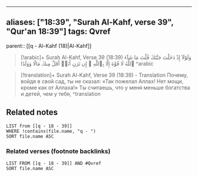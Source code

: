 
---
aliases: ["18:39", "Surah Al-Kahf, verse 39", "Qur'an 18:39"]
tags: Qvref
---

parent:: [[q - Al-Kahf (18)|Al-Kahf]]

> [!arabic]+ Surah Al-Kahf, Verse 39 (18:39)
> <span class="quran-arabic">وَلَوْلَآ إِذْ دَخَلْتَ جَنَّتَكَ قُلْتَ مَا شَآءَ ٱللَّهُ لَا قُوَّةَ إِلَّا بِٱللَّهِ ۚ إِن تَرَنِ أَنَا۠ أَقَلَّ مِنكَ مَالًا وَوَلَدًا</span>
^arabic

> [!translation]+ Surah Al-Kahf, Verse 39 (18:39) - Translation
> Почему, войдя в свой сад, ты не сказал: «Так пожелал Аллах! Нет мощи, кроме как от Аллаха!» Ты считаешь, что у меня меньше богатства и детей, чем у тебя,
^translation



## Related notes
```dataview
LIST from [[q - 18 - 39]]
WHERE !contains(file.name, "q - ")
SORT file.name ASC
```

### Related verses (footnote backlinks)
```dataview
LIST FROM [[q - 18 - 39]] AND #Qvref
SORT file.name ASC
```

